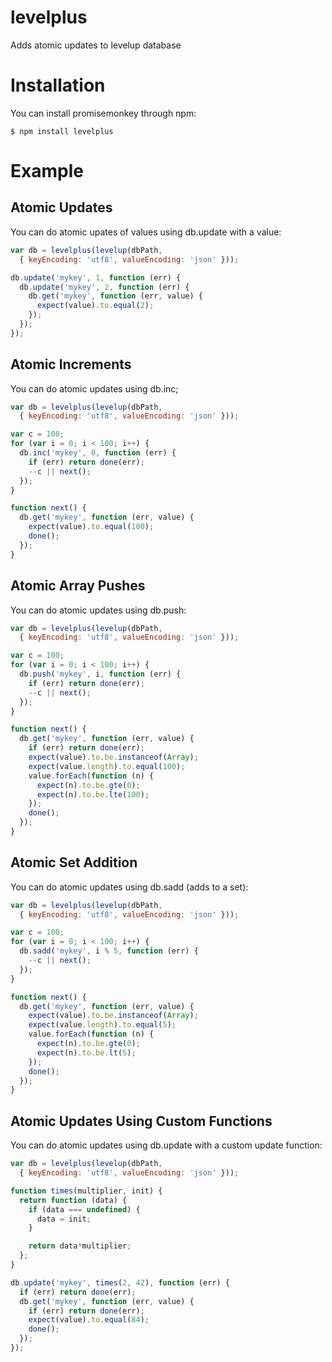 # levelplus
Adds atomic updates to levelup database

# Installation

You can install promisemonkey through npm:
```
$ npm install levelplus
```

# Example

## Atomic Updates

You can do atomic upates of values using db.update with a value:
``` js
var db = levelplus(levelup(dbPath,
  { keyEncoding: 'utf8', valueEncoding: 'json' }));

db.update('mykey', 1, function (err) {
  db.update('mykey', 2, function (err) {
    db.get('mykey', function (err, value) {
      expect(value).to.equal(2);
    });
  });
});

```

## Atomic Increments

You can do atomic updates using db.inc;

``` js
var db = levelplus(levelup(dbPath,
  { keyEncoding: 'utf8', valueEncoding: 'json' }));

var c = 100;
for (var i = 0; i < 100; i++) {
  db.inc('mykey', 0, function (err) {
    if (err) return done(err);
    --c || next();
  });
}

function next() {
  db.get('mykey', function (err, value) {
    expect(value).to.equal(100);
    done();
  });
}
```

## Atomic Array Pushes

You can do atomic updates using db.push:

``` js
var db = levelplus(levelup(dbPath,
  { keyEncoding: 'utf8', valueEncoding: 'json' }));

var c = 100;
for (var i = 0; i < 100; i++) {
  db.push('mykey', i, function (err) {
    if (err) return done(err);
    --c || next();
  });
}

function next() {
  db.get('mykey', function (err, value) {
    if (err) return done(err);
    expect(value).to.be.instanceof(Array);
    expect(value.length).to.equal(100);
    value.forEach(function (n) {
      expect(n).to.be.gte(0);
      expect(n).to.be.lte(100);
    });
    done();
  });
}
```

## Atomic Set Addition

You can do atomic updates using db.sadd (adds to a set):

``` js
var db = levelplus(levelup(dbPath,
  { keyEncoding: 'utf8', valueEncoding: 'json' }));

var c = 100;
for (var i = 0; i < 100; i++) {
  db.sadd('mykey', i % 5, function (err) {
    --c || next();
  });
}

function next() {
  db.get('mykey', function (err, value) {
    expect(value).to.be.instanceof(Array);
    expect(value.length).to.equal(5);
    value.forEach(function (n) {
      expect(n).to.be.gte(0);
      expect(n).to.be.lt(5);
    });
    done();
  });
}
```

## Atomic Updates Using Custom Functions

You can do atomic updates using db.update with a custom update function:

``` js
var db = levelplus(levelup(dbPath,
  { keyEncoding: 'utf8', valueEncoding: 'json' }));

function times(multiplier, init) {
  return function (data) {
    if (data === undefined) {
      data = init;
    }

    return data*multiplier;
  };
}

db.update('mykey', times(2, 42), function (err) {
  if (err) return done(err);
  db.get('mykey', function (err, value) {
    if (err) return done(err);
    expect(value).to.equal(84);
    done();
  });
});
```
